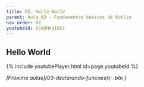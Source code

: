 ```yaml
---
title: 02. Hello World
parent: Aula 03 - Fundamentos básicos de Kotlin
nav_order: 02
youtubeId: kSVDM6qIXEs
---
```


## Hello World

{% include youtubePlayer.html id=page.youtubeId %}

<span class="fs-3 float-right">
<i class="fas fa-download">[Próxima aulas](03-declarando-funcoes){: .btn }</i>
</span>
